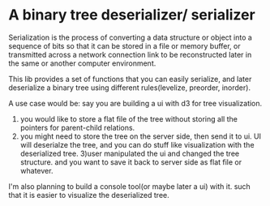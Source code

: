 # A binary tree deserializer/ serializer 

Serialization is the process of converting a data structure or object into a sequence of bits so that it can be stored in a file or memory buffer, or transmitted across a network connection link to be reconstructed later in the same or another computer environment.

This lib provides a set of functions that you can easily serialize, and later deserialize a binary tree using different rules(levelize, preorder, inorder). 

A use case would be: say you are building a ui with d3 for tree visualization. 
1) you would like to store a flat file of the tree without storing all the pointers for parent-child relations.
2) you might need to store the tree on the server side, then send it to ui. UI will deserialze the tree, and you can do stuff like visualization with the deserialized tree.
3)user manipulated the ui and changed the tree structure. and you want to save it back to server side as flat file or whatever. 



I'm also planning to build a console tool(or maybe later a ui) with it. such that it is easier to visualize the deserialized tree. 


